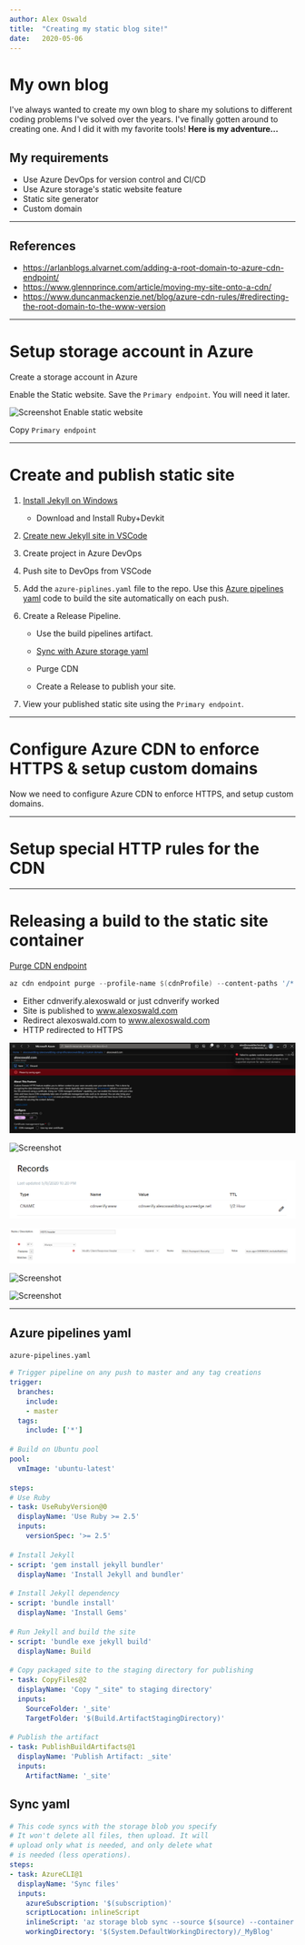 ```yaml
---
author: Alex Oswald
title:  "Creating my static blog site!"
date:   2020-05-06
---
```


# My own blog

I've always wanted to create my own blog to share my solutions to different coding problems I've solved over the years. I've finally gotten around to creating one. And I did it with my favorite tools! __Here is my adventure...__

## My requirements

- Use Azure DevOps for version control and CI/CD
- Use Azure storage's static website feature
- Static site generator
- Custom domain

---

## References

- https://arlanblogs.alvarnet.com/adding-a-root-domain-to-azure-cdn-endpoint/
- https://www.glennprince.com/article/moving-my-site-onto-a-cdn/
- https://www.duncanmackenzie.net/blog/azure-cdn-rules/#redirecting-the-root-domain-to-the-www-version

---

# Setup storage account in Azure

Create a storage account in Azure

Enable the Static website. Save the `Primary endpoint`. You will need it later.

![Screenshot](/assets/storage-static-website.PNG)
Enable static website

Copy `Primary endpoint`

---

# Create and publish static site

1. [Install Jekyll on Windows](https://jekyllrb.com/docs/installation/windows/)

    - Download and Install Ruby+Devkit

2. [Create new Jekyll site in VSCode](https://jekyllrb.com/docs/)

3. Create project in Azure DevOps

4. Push site to DevOps from VSCode

5. Add the `azure-piplines.yaml` file to the repo. Use this [Azure pipelines yaml](#Azure-pipelines-yaml) code to build the site automatically on each push.

6. Create a Release Pipeline.

    - Use the build pipelines artifact.

    - [Sync with Azure storage yaml](#Sync-yaml)

    - Purge CDN

    - Create a Release to publish your site.

7. View your published static site using the `Primary endpoint`.

---

# Configure Azure CDN to enforce HTTPS & setup custom domains

Now we need to configure Azure CDN to enforce HTTPS, and setup custom domains.


---

# Setup special HTTP rules for the CDN


---

# Releasing a build to the static site container

[Purge CDN endpoint](https://docs.microsoft.com/en-us/cli/azure/cdn/endpoint?view=azure-cli-latest#az-cdn-endpoint-purge)

```powershell
az cdn endpoint purge --profile-name $(cdnProfile) --content-paths '/*' --name $(endpointName) --resource-group $(resourceGroup)
```







- Either cdnverify.alexoswald or just cdnverify worked
- Site is published to www.alexoswald.com
- Redirect alexoswald.com to www.alexoswald.com
- HTTP redirected to HTTPS



![Screenshot](/assets/cdn-fail-adding-https-to-root.png)

![Screenshot](/assets/change-to-lowercase.PNG)

![Screenshot](/assets/dns-record-cdnverify.PNG)

![Screenshot](/assets/hsts-header.PNG)

![Screenshot](/assets/http-to-https-redirect.PNG)

![Screenshot](/assets/redirect-root-to-www.PNG)



---

## Azure pipelines yaml

`azure-pipelines.yaml`

```yaml
# Trigger pipeline on any push to master and any tag creations
trigger:
  branches:
    include:
    - master
  tags:
    include: ['*']

# Build on Ubuntu pool
pool:
  vmImage: 'ubuntu-latest'

steps:
# Use Ruby
- task: UseRubyVersion@0
  displayName: 'Use Ruby >= 2.5'
  inputs:
    versionSpec: '>= 2.5'

# Install Jekyll
- script: 'gem install jekyll bundler'
  displayName: 'Install Jekyll and bundler'

# Install Jekyll dependency
- script: 'bundle install'
  displayName: 'Install Gems'

# Run Jekyll and build the site
- script: 'bundle exe jekyll build'
  displayName: Build

# Copy packaged site to the staging directory for publishing
- task: CopyFiles@2
  displayName: 'Copy "_site" to staging directory'
  inputs:
    SourceFolder: '_site'
    TargetFolder: '$(Build.ArtifactStagingDirectory)'

# Publish the artifact
- task: PublishBuildArtifacts@1
  displayName: 'Publish Artifact: _site'
  inputs:
    ArtifactName: '_site'
```

## Sync yaml

```yaml
# This code syncs with the storage blob you specify
# It won't delete all files, then upload. It will 
# upload only what is needed, and only delete what
# is needed (less operations).
steps:
- task: AzureCLI@1
  displayName: 'Sync files'
  inputs:
    azureSubscription: '$(subscription)'
    scriptLocation: inlineScript
    inlineScript: 'az storage blob sync --source $(source) --container $(containerName) --account-name $(storageAccount) --auth-mode key --account-key $(key)'
    workingDirectory: '$(System.DefaultWorkingDirectory)/_MyBlog'
```